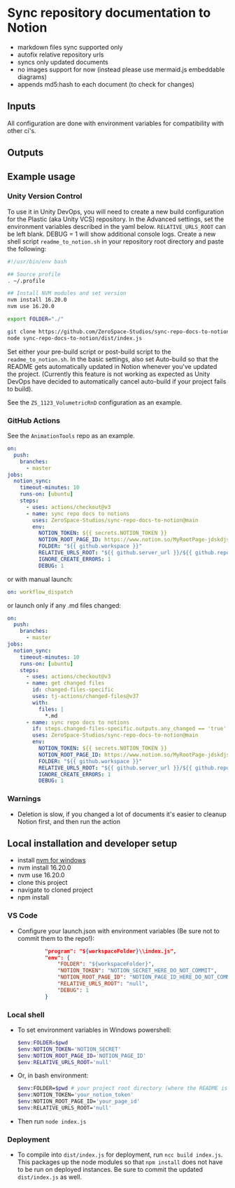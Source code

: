 # Sync repository documentation to Notion

- markdown files sync supported only
- autofix relative repository urls
- syncs only updated documents
- no images support for now (instead please use mermaid.js embeddable diagrams)
- appends md5:hash to each document (to check for changes)

## Inputs

All configuration are done with environment variables for compatibility with other ci's.

## Outputs

## Example usage

### Unity Version Control

To use it in Unity DevOps, you will need to create a new build configuration for the Plastic (aka Unity VCS) repository. In the Advanced settings, set the environment variables described in the yaml below. `RELATIVE_URLS_ROOT` can be left blank. DEBUG = 1 will show additional console logs. Create a new shell script `readme_to_notion.sh` in your repository root directory and paste the following:

```bash
#!/usr/bin/env bash

## Source profile
. ~/.profile

## Install NVM modules and set version
nvm install 16.20.0
nvm use 16.20.0

export FOLDER="./"

git clone https://github.com/ZeroSpace-Studios/sync-repo-docs-to-notion.git
node sync-repo-docs-to-notion/dist/index.js
```

Set either your pre-build script or post-build script to the `readme_to_notion.sh`. In the basic settings, also set Auto-build so that the README gets automatically updated in Notion whenever you've updated the project. (Currently this feature is not working as expected as Unity DevOps have decided to automatically cancel auto-build if your project fails to build).

See the `ZS_1123_VolumetricRnD` configuration as an example.

### GitHub Actions

See the `AnimationTools` repo as an example.

```yaml
on:
  push:
    branches:
      - master
jobs:
  notion_sync:
    timeout-minutes: 10
    runs-on: [ubuntu]
    steps:
      - uses: actions/checkout@v3
      - name: sync repo docs to notions
        uses: ZeroSpace-Studios/sync-repo-docs-to-notion@main
        env:
          NOTION_TOKEN: ${{ secrets.NOTION_TOKEN }}
          NOTION_ROOT_PAGE_ID: https://www.notion.so/MyRootPage-jdskdjs8yd83dheeee
          FOLDER: "${{ github.workspace }}"
          RELATIVE_URLS_ROOT: "${{ github.server_url }}/${{ github.repository }}"
          IGNORE_CREATE_ERRORS: 1
          DEBUG: 1
```

or with manual launch:

```yaml
on: workflow_dispatch
```

or launch only if any .md files changed:

```yaml
on:
  push:
    branches:
      - master
jobs:
  notion_sync:
    timeout-minutes: 10
    runs-on: [ubuntu]
    steps:
      - uses: actions/checkout@v3
      - name: get changed files
        id: changed-files-specific
        uses: tj-actions/changed-files@v37
        with:
          files: |
            *.md
      - name: sync repo docs to notions
        if: steps.changed-files-specific.outputs.any_changed == 'true'
        uses: ZeroSpace-Studios/sync-repo-docs-to-notion@main
        env:
          NOTION_TOKEN: ${{ secrets.NOTION_TOKEN }}
          NOTION_ROOT_PAGE_ID: https://www.notion.so/MyRootPage-jdskdjs8yd83dheeee
          FOLDER: "${{ github.workspace }}"
          RELATIVE_URLS_ROOT: "${{ github.server_url }}/${{ github.repository }}"
          IGNORE_CREATE_ERRORS: 1
          DEBUG: 1
```

### Warnings
- Deletion is slow, if you changed a lot of documents it's easier to cleanup Notion first, and then run the action

## Local installation and developer setup

- install [nvm for windows](https://github.com/coreybutler/nvm-windows)
- nvm install 16.20.0
- nvm use 16.20.0
- clone this project
- navigate to cloned project
- npm install
### VS Code
- Configure your launch.json with environment variables (Be sure not to commit them to the repo!):
```json
            "program": "${workspaceFolder}\\index.js",
            "env": {
                "FOLDER": "${workspaceFolder}",
                "NOTION_TOKEN": "NOTION_SECRET_HERE_DO_NOT_COMMIT",
                "NOTION_ROOT_PAGE_ID": "NOTION_PAGE_ID_HERE_DO_NOT_COMMIT",
                "RELATIVE_URLS_ROOT": "null",
                "DEBUG": 1
            }
```

### Local shell
- To set environment variables in Windows powershell:
    ```powershell
    $env:FOLDER=$pwd
    $env:NOTION_TOKEN='NOTION_SECRET'
    $env:NOTION_ROOT_PAGE_ID='NOTION_PAGE_ID'
    $env:RELATIVE_URLS_ROOT='null'
    ```

- Or, in bash environment:
  ```bash
  $env:FOLDER=$pwd # your project root directory (where the README is located)
  $env:NOTION_TOKEN='your_notion_token'
  $env:NOTION_ROOT_PAGE_ID='your_page_id'
  $env:RELATIVE_URLS_ROOT='null'
  ```
- Then run `node index.js`

### Deployment
- To compile into `dist/index.js` for deployment, run `ncc build index.js`. This packages up the node modules so that `npm install` does not have to be run on deployed instances. Be sure to commit the updated `dist/index.js` as well.

